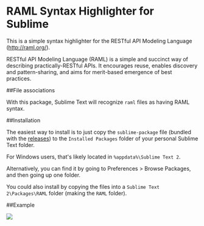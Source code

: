 RAML Syntax Highlighter for Sublime
===================================

This is a simple syntax highlighter for the RESTful API Modeling Language (http://raml.org/).

RESTful API Modeling Language (RAML) is a simple and succinct way of describing practically-RESTful APIs. It encourages reuse, enables discovery and pattern-sharing, and aims for merit-based emergence of best practices.

##File associations

With this package, Sublime Text will recognize `raml` files as having RAML syntax.

##Installation

The easiest way to install is to just copy the `sublime-package` file (bundled with the [releases](https://github.com/restful-api-modeling-lang/raml-sumblime-plugin/releases)) to the `Installed Packages` folder of your personal Sublime Text folder.

For Windows users, that's likely located in `%appdata%\Sublime Text 2`.

Alternatively, you can find it by going to Preferences > Browse Packages, and then going up one folder.

You could also install by copying the files into a `Sublime Text 2\Packages\RAML` folder (making the `RAML` folder).

##Example

![](https://raw.github.com/restful-api-modeling-lang/raml-sumblime-plugin/master/demo.png)